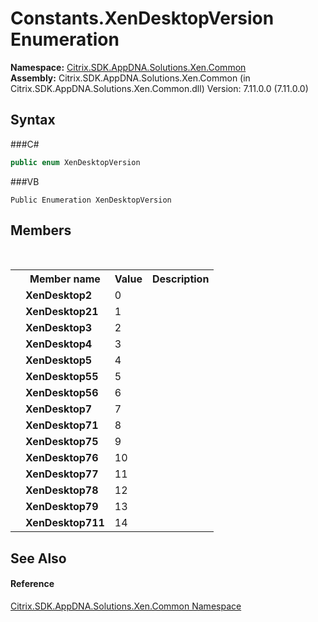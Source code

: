 # Constants.XenDesktopVersion Enumeration
 

**Namespace:**&nbsp;<a href="N_Citrix_SDK_AppDNA_Solutions_Xen_Common">Citrix.SDK.AppDNA.Solutions.Xen.Common</a><br />**Assembly:**&nbsp;Citrix.SDK.AppDNA.Solutions.Xen.Common (in Citrix.SDK.AppDNA.Solutions.Xen.Common.dll) Version: 7.11.0.0 (7.11.0.0)

## Syntax

###C#
```csharp
public enum XenDesktopVersion
```

###VB
```vbnet
Public Enumeration XenDesktopVersion
```


## Members
&nbsp;<table><tr><th></th><th>Member name</th><th>Value</th><th>Description</th></tr><tr><td /><td target="F:Citrix.SDK.AppDNA.Solutions.Xen.Common.Constants.XenDesktopVersion.XenDesktop2">**XenDesktop2**</td><td>0</td><td /></tr><tr><td /><td target="F:Citrix.SDK.AppDNA.Solutions.Xen.Common.Constants.XenDesktopVersion.XenDesktop21">**XenDesktop21**</td><td>1</td><td /></tr><tr><td /><td target="F:Citrix.SDK.AppDNA.Solutions.Xen.Common.Constants.XenDesktopVersion.XenDesktop3">**XenDesktop3**</td><td>2</td><td /></tr><tr><td /><td target="F:Citrix.SDK.AppDNA.Solutions.Xen.Common.Constants.XenDesktopVersion.XenDesktop4">**XenDesktop4**</td><td>3</td><td /></tr><tr><td /><td target="F:Citrix.SDK.AppDNA.Solutions.Xen.Common.Constants.XenDesktopVersion.XenDesktop5">**XenDesktop5**</td><td>4</td><td /></tr><tr><td /><td target="F:Citrix.SDK.AppDNA.Solutions.Xen.Common.Constants.XenDesktopVersion.XenDesktop55">**XenDesktop55**</td><td>5</td><td /></tr><tr><td /><td target="F:Citrix.SDK.AppDNA.Solutions.Xen.Common.Constants.XenDesktopVersion.XenDesktop56">**XenDesktop56**</td><td>6</td><td /></tr><tr><td /><td target="F:Citrix.SDK.AppDNA.Solutions.Xen.Common.Constants.XenDesktopVersion.XenDesktop7">**XenDesktop7**</td><td>7</td><td /></tr><tr><td /><td target="F:Citrix.SDK.AppDNA.Solutions.Xen.Common.Constants.XenDesktopVersion.XenDesktop71">**XenDesktop71**</td><td>8</td><td /></tr><tr><td /><td target="F:Citrix.SDK.AppDNA.Solutions.Xen.Common.Constants.XenDesktopVersion.XenDesktop75">**XenDesktop75**</td><td>9</td><td /></tr><tr><td /><td target="F:Citrix.SDK.AppDNA.Solutions.Xen.Common.Constants.XenDesktopVersion.XenDesktop76">**XenDesktop76**</td><td>10</td><td /></tr><tr><td /><td target="F:Citrix.SDK.AppDNA.Solutions.Xen.Common.Constants.XenDesktopVersion.XenDesktop77">**XenDesktop77**</td><td>11</td><td /></tr><tr><td /><td target="F:Citrix.SDK.AppDNA.Solutions.Xen.Common.Constants.XenDesktopVersion.XenDesktop78">**XenDesktop78**</td><td>12</td><td /></tr><tr><td /><td target="F:Citrix.SDK.AppDNA.Solutions.Xen.Common.Constants.XenDesktopVersion.XenDesktop79">**XenDesktop79**</td><td>13</td><td /></tr><tr><td /><td target="F:Citrix.SDK.AppDNA.Solutions.Xen.Common.Constants.XenDesktopVersion.XenDesktop711">**XenDesktop711**</td><td>14</td><td /></tr></table>

## See Also


#### Reference
<a href="N_Citrix_SDK_AppDNA_Solutions_Xen_Common">Citrix.SDK.AppDNA.Solutions.Xen.Common Namespace</a><br />